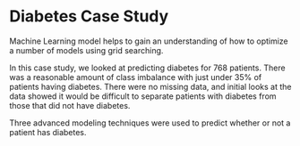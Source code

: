 # Diabetes Case Study
Machine Learning model helps to gain an understanding of how to optimize a number of models using grid searching.


In this case study, we looked at predicting diabetes for 768 patients. There was a reasonable amount of class imbalance with just under 35% of patients having diabetes. There were no missing data, and initial looks at the data showed it would be difficult to separate patients with diabetes from those that did not have diabetes.

Three advanced modeling techniques were used to predict whether or not a patient has diabetes. 
